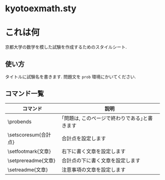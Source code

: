 # kyotoexmath.sty
# これは何
京都大学の数学を模した試験を作成するためのスタイルシート.
## 使い方
タイトルに試験名を書きます.
問題文を `prob` 環境にかいてください.

## コマンド一覧
| コマンド | 説明 |
| -------- | ---- |
| \probends | ｢問題は, このページで終わりである｣と書きます |
| \setscoresum{合計点} | 合計点を設定します |
| \setfootmark{文章} | 右下に書く文章を設定します |
| \setprereadme{文章} | 合計点の下に書く文章を設定します |
| \setreadme{文章} | 注意事項の文章を設定します |
